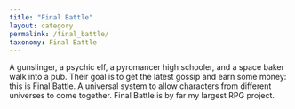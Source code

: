 ```yaml
---
title: "Final Battle"
layout: category
permalink: /final_battle/
taxonomy: Final Battle
---
```


A gunslinger, a psychic elf, a pyromancer high schooler, and a space baker walk into a pub. Their goal is to get the latest gossip and earn some money: this is Final Battle. A universal system to allow characters from different universes to come together. Final Battle is by far my largest RPG project.